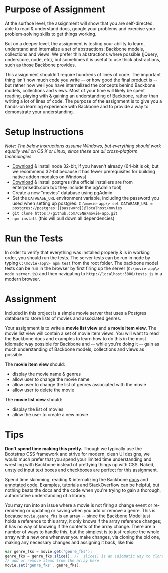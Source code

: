 # Purpose of Assignment

At the surface level, the assignment will show that you are self-directed, able to read & understand docs, google your problems and exercise your problem-solving skills to get things working.

But on a deeper level, the assignment is testing your ability to learn, understand and internalize a set of abstractions: Backbone models, collections and views. We prefer thin abstractions where possible (jQuery, underscore, node, etc), but sometimes it is useful to use thick abstractions, such as those Backbone provides.

This assignment shouldn't require hundreds of lines of code. The important thing isn't how much code you write -- or how good the final product is -- but rather how well you have internalized the concepts behind Backbone models, collections and views. Most of your time will likely be spent reading, playing with & gaining an understanding of Backbone, rather than writing a lot of lines of code. The purpose of the assignment is to give you a hands-on learning experience with Backbone and to provide a way to demonstrate your understanding.

# Setup Instructions

*Note: The below instructions assume Windows, but everything should work equally well on OS X or Linux, since these are all cross-platform technologies.*

* [Download](http://nodejs.org/download/) & install node 32-bit, if you haven't already (64-bit is ok, but we recommend 32-bit because it has fewer prerequisites for building native addon modules on Windows)
* [Download](http://www.enterprisedb.com/products-services-training/pgdownload) & install postgres (the official installers are from enterprisedb.com b/c they include the pgAdmin tool)
* Create a new "movies" database using pgAdmin
* Set the `DATABASE_URL` environment variable, including the password you used when setting up postgres:
  `C:\movie-app\> set DATABASE_URL = postgres://postgres:{{password}}@localhost/movies`
* `git clone https://github.com/CSNW/movie-app.git`
* `npm install` (this will pull down all dependencies)

# Run the Tests

In order to verify that everything was installed properly & is in working order, you should run the tests. The server tests can be run in node by typing `C:\movie-app\> npm test` from the root folder. The backbone model tests can be run in the browser by first firing up the server (`C:\movie-app\> node server.js`) and then navigating to `http://localhost:3000/tests.js` in a modern browser.

# Assignment

Included in this project is a simple movie server that uses a Postgres database to store lists of movies and associated genres.

Your assignment is to write a **movie list view** and a **movie item view**. The movie list view will contain a set of movie item views. You will want to read the Backbone docs and examples to learn how to do this in the most idiomatic way possible for Backbone and -- while you're doing it -- gain as much understanding of Backbone models, collections and views as possible.

The **movie item view** should:

* display the movie name & genres
* allow user to change the movie name
* allow user to change the list of genres associated with the movie
* allow user to delete the movie

The **movie list view** should:

* display the list of movies
* allow the user to create a new movie

# Tips

**Don't spend time making this pretty.** Though we typically use the Bootstrap CSS framework and strive for modern, clean UI designs, we would much prefer that you spend your limited time understanding and wrestling with Backbone instead of prettying things up with CSS. Naked, unstyled input text boxes and checkboxes are perfect for this assignment.

Spend time skimming, reading & internalizing the Backbone [docs](http://backbonejs.org/) and [annotated code](http://backbonejs.org/docs/backbone.html). Examples, tutorials and StackOverflow can be helpful, but nothing beats the docs and the code when you're trying to gain a thorough, authoritative understanding of a library.

You may run into an issue where a movie is not firing a change event or re-rendering or updating or saving when you add or remove a genre. This is because `movie.genre_fks` is an array -- since the Backbone Model just holds a reference to this array, it only knows if the array reference changes; it has no way of knowing if the contents of the array change. There are a number of ways to handle this, but the simplest is to just replace the whole array with a new one whenever you make changes, via cloning the old one, making any necessary changes and assigning it back, like this:

```javascript
var genre_fks = movie.get('genre_fks');
genre_fks = genre_fks.slice(); // .slice() is an idiomatic way to clone an array in JS
// add or remove items from the array here
movie.set('genre_fks', genre_fks);
```
